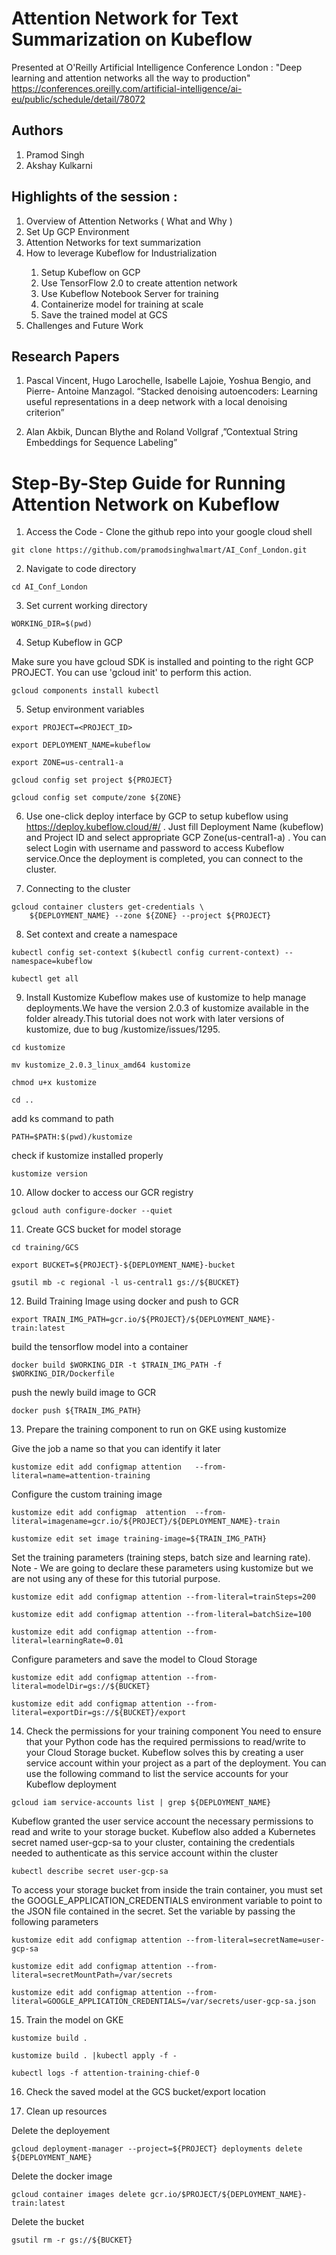 # Attention Network for Text Summarization on Kubeflow

Presented at O'Reilly Artificial Intelligence Conference London :  "Deep learning and attention networks all the way to production" https://conferences.oreilly.com/artificial-intelligence/ai-eu/public/schedule/detail/78072


## Authors
1. Pramod Singh
2. Akshay Kulkarni 


## Highlights of the session :

<ol>
<li>Overview of Attention Networks ( What and Why )</li>
<li>Set Up GCP Environment</li>
<li>Attention Networks for text summarization</li>
<li>How to leverage Kubeflow for Industrialization</li>
<ol>
<li>Setup Kubeflow on GCP </li>
<li>Use TensorFlow 2.0 to create attention network</li>
<li>Use Kubeflow Notebook Server for training </li>
<li>Containerize model for training at scale </li>
<li>Save the trained model at GCS </li>
</ol>
</li>
<li>Challenges and Future Work</li>
</ol>


   


## Research Papers

1. Pascal Vincent, Hugo Larochelle, Isabelle Lajoie, Yoshua Bengio, and Pierre-
Antoine Manzagol. “Stacked denoising autoencoders: Learning useful representations
in a deep network with a local denoising criterion”

2. Alan Akbik, Duncan Blythe and Roland Vollgraf ,”Contextual String Embeddings for Sequence Labeling” 



# Step-By-Step Guide for Running Attention Network on Kubeflow

1. Access the Code - Clone the github repo into your google cloud shell 

```
git clone https://github.com/pramodsinghwalmart/AI_Conf_London.git

```
   
2. Navigate to code directory

```
cd AI_Conf_London

```

3. Set current working directory

```
WORKING_DIR=$(pwd)

```

4. Setup Kubeflow in GCP

Make sure you have gcloud SDK is installed and pointing to the right GCP PROJECT. You can use 'gcloud init' to perform this action.
    
```
gcloud components install kubectl

```

5. Setup environment variables
    
```
export PROJECT=<PROJECT_ID>

```

```
export DEPLOYMENT_NAME=kubeflow

```

```
export ZONE=us-central1-a

```


```
gcloud config set project ${PROJECT}

```


```
gcloud config set compute/zone ${ZONE}

```


6. Use one-click deploy interface by GCP to setup kubeflow using https://deploy.kubeflow.cloud/#/ . Just fill Deployment Name (kubeflow) and Project ID and select appropriate GCP Zone(us-central1-a) . You can select Login with username and password to access Kubeflow service.Once the deployment is completed, you can connect to the cluster.

7. Connecting to the cluster

```
gcloud container clusters get-credentials \
    ${DEPLOYMENT_NAME} --zone ${ZONE} --project ${PROJECT}

```


8. Set context and create a namespace

```
kubectl config set-context $(kubectl config current-context) --namespace=kubeflow

```


```
kubectl get all

```


9. Install Kustomize 
Kubeflow makes use of kustomize to help manage deployments.We have the version 2.0.3 of kustomize available in the folder already.This tutorial does not work with later versions of kustomize, due to bug /kustomize/issues/1295.

```
cd kustomize

```

```
mv kustomize_2.0.3_linux_amd64 kustomize

```

```
chmod u+x kustomize

```

```
cd ..

```

add ks command to path


```
PATH=$PATH:$(pwd)/kustomize

```


check if kustomize installed properly 


```
kustomize version

```


10. Allow docker to access our GCR registry

```
gcloud auth configure-docker --quiet

```


11. Create GCS bucket for model storage

```
cd training/GCS

```

```
export BUCKET=${PROJECT}-${DEPLOYMENT_NAME}-bucket

```

```
gsutil mb -c regional -l us-central1 gs://${BUCKET}

```



12. Build Training Image using docker and push to GCR

```
export TRAIN_IMG_PATH=gcr.io/${PROJECT}/${DEPLOYMENT_NAME}-train:latest

```


build the tensorflow model into a container

```
docker build $WORKING_DIR -t $TRAIN_IMG_PATH -f $WORKING_DIR/Dockerfile

```

push the newly build image to GCR

```
docker push ${TRAIN_IMG_PATH}

```


13. Prepare the training component to run on GKE using kustomize

Give the job a name so that you can identify it later

```
kustomize edit add configmap attention   --from-literal=name=attention-training

```



Configure the custom training image


```
kustomize edit add configmap  attention  --from-literal=imagename=gcr.io/${PROJECT}/${DEPLOYMENT_NAME}-train

```


```
kustomize edit set image training-image=${TRAIN_IMG_PATH}

```


Set the training parameters (training steps, batch size and learning rate). Note - We are going to declare these parameters using kustomize but we are not using any of these for this tutorial purpose.



```
kustomize edit add configmap attention --from-literal=trainSteps=200

```


```
kustomize edit add configmap attention --from-literal=batchSize=100

```


```
kustomize edit add configmap attention --from-literal=learningRate=0.01

```

Configure parameters and save the model to Cloud Storage



```
kustomize edit add configmap attention --from-literal=modelDir=gs://${BUCKET}

```


```
kustomize edit add configmap attention --from-literal=exportDir=gs://${BUCKET}/export

```

14. Check the permissions for your training component 
You need to ensure that your Python code has the required permissions to read/write to your Cloud Storage bucket. Kubeflow solves this by creating a user service account within your project as a part of the deployment. You can use the following command to list the service accounts for your Kubeflow deployment



```
gcloud iam service-accounts list | grep ${DEPLOYMENT_NAME}

```


Kubeflow granted the user service account the necessary permissions to read and write to your storage bucket. Kubeflow also added a Kubernetes secret named user-gcp-sa to your cluster, containing the credentials needed to authenticate as this service account within the cluster


```
kubectl describe secret user-gcp-sa

```


To access your storage bucket from inside the train container, you must set the GOOGLE_APPLICATION_CREDENTIALS environment variable to point to the JSON file contained in the secret. Set the variable by passing the following parameters


```
kustomize edit add configmap attention --from-literal=secretName=user-gcp-sa

```

```
kustomize edit add configmap attention --from-literal=secretMountPath=/var/secrets

```


```
kustomize edit add configmap attention --from-literal=GOOGLE_APPLICATION_CREDENTIALS=/var/secrets/user-gcp-sa.json

```


15. Train the model on GKE

```
kustomize build .

```

```
kustomize build . |kubectl apply -f -

```

```
kubectl logs -f attention-training-chief-0

```

16. Check the saved model at the GCS bucket/export location 

17. Clean up resources 

Delete the deployement 
```
gcloud deployment-manager --project=${PROJECT} deployments delete ${DEPLOYMENT_NAME}

```


Delete the docker image 
```
gcloud container images delete gcr.io/$PROJECT/${DEPLOYMENT_NAME}-train:latest

```


Delete the bucket 
```
gsutil rm -r gs://${BUCKET}

```

